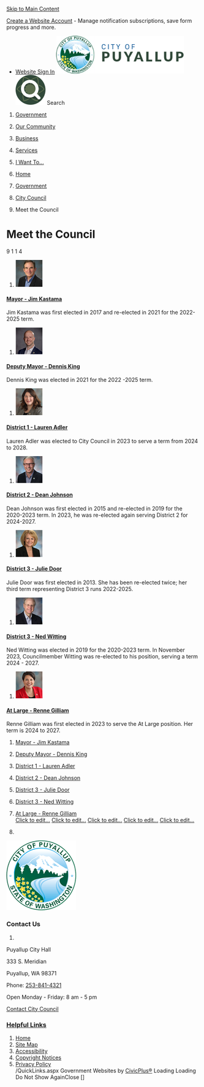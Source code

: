   [Skip to Main Content](https://www.cityofpuyallup.org/633/Meet-the-Council#cc380c4b0f-a4af-4141-997a-19a1da6d6f3e)  

 [Create a Website Account](https://www.cityofpuyallup.org/MyAccount/ProfileCreate)  - Manage notification subscriptions, save form progress and more.    

 *  [Website Sign In](https://www.cityofpuyallup.org/MyAccount) 
  [![Homepage](images/cb40a14f06a1baaf2e75143c37e500f51081c1057078be8d498af4a9aab114e6)](https://www.cityofpuyallup.org/)   [![Search Button](images/4b95f556c984cba4b89679babbf2512e4f9f992815b4e99e7d19b037b0205833)](https://www.cityofpuyallup.org/Search/Results) Search 

 1.  [Government](https://www.cityofpuyallup.org/27/Government) 
 1.  [Our Community](https://www.cityofpuyallup.org/31/Our-Community) 
 1.  [Business](https://www.cityofpuyallup.org/35/Business) 
 1.  [Services](https://www.cityofpuyallup.org/101/Services) 
 1.  [I Want To...](https://www.cityofpuyallup.org/9/I-Want-To) 

 1.  [Home](https://www.cityofpuyallup.org/) 
 1.  [Government](https://www.cityofpuyallup.org/27/Government) 
 1.  [City Council](https://www.cityofpuyallup.org/631/City-Council) 
 1. Meet the Council

# Meet the Council

 9 1 1 4 

 1.  ![Mayor - Jim Kastama](images/88e813fdbdea3e8b4e880bb263ab330430574c18311aaf6301b034daa9a862e6)    

####  [Mayor - Jim Kastama](https://www.cityofpuyallup.org/634/Mayor---Jim-Kastama)    

Jim Kastama was first elected in 2017 and re-elected in 2021 for the 2022-2025 term.   

 1.  ![Deputy Mayor - Dennis King](images/7f7ba708d85f53aad1968eb228a5b9fbf5bd5f4efe6e46bd6bef332387ad818a)    

####  [Deputy Mayor - Dennis King](https://www.cityofpuyallup.org/638/Deputy-Mayor---Dennis-King)    

Dennis King was elected in 2021 for the 2022 -2025 term.   

 1.  ![District 1 - Lauren Adler](images/9b4aecb6f918d31f1b084fbb100a29f0f63c3f065b3a516eb3fdee8b664e5a57)    

####  [District 1 - Lauren Adler](https://www.cityofpuyallup.org/635/District-1---Lauren-Adler)    

Lauren Adler was elected to City Council in 2023 to serve a term from 2024 to 2028.   

 1.  ![District 2 - Dean Johnson](images/0b4c260dd9d309e29115bac2dba84ccf3017c98ebadf61b161a65ca81ca0e410)    

####  [District 2 - Dean Johnson](https://www.cityofpuyallup.org/671/District-2---Dean-Johnson)    

Dean Johnson was first elected in 2015 and re-elected in 2019 for the 2020-2023 term. In 2023, he was re-elected again serving District 2 for 2024-2027.   

 1.  ![District 3 - Julie Door](images/4b7205aadad11f22e3008d3b3d0013c44d235324a63a2640ab3925093a32deaa)    

####  [District 3 - Julie Door](https://www.cityofpuyallup.org/666/District-3---Julie-Door)    

Julie Door was first elected in 2013. She has been re-elected twice; her third term representing District 3 runs 2022-2025.   

 1.  ![District 3 - Ned Witting](images/e9464fe14b155b8790e789807788b9566d9b2935fd4ef4b8e97d4cf25ff0d475)    

####  [District 3 - Ned Witting](https://www.cityofpuyallup.org/669/District-3---Ned-Witting)    

Ned Witting was elected in 2019 for the 2020-2023 term. In November 2023, Councilmember Witting was re-elected to his position, serving a term 2024 - 2027.   

 1.  ![At Large - Renne Gilliam](images/0f1839d6cc617c62e3fb7bf096c3ab06c4e9e0ab3fecfb72f41b11ec36e3aef1)    

####  [At Large - Renne Gilliam](https://www.cityofpuyallup.org/665/At-Large---Renne-Gilliam)    

Renne Gilliam was first elected in 2023 to serve the At Large position. Her term is 2024 to 2027.   

 1.   [Mayor - Jim Kastama](https://www.cityofpuyallup.org/634/Mayor---Jim-Kastama)  
 1.   [Deputy Mayor - Dennis King](https://www.cityofpuyallup.org/638/Deputy-Mayor---Dennis-King)  
 1.   [District 1 - Lauren Adler](https://www.cityofpuyallup.org/635/District-1---Lauren-Adler)  
 1.   [District 2 - Dean Johnson](https://www.cityofpuyallup.org/671/District-2---Dean-Johnson)  
 1.   [District 3 - Julie Door](https://www.cityofpuyallup.org/666/District-3---Julie-Door)  
 1.   [District 3 - Ned Witting](https://www.cityofpuyallup.org/669/District-3---Ned-Witting)  
 1.   [At Large - Renne Gilliam](https://www.cityofpuyallup.org/665/At-Large---Renne-Gilliam)  
  [Click to edit...](https://www.cityofpuyallup.org/)   [Click to edit...](https://www.facebook.com/PuyallupGov)   [Click to edit...](https://twitter.com/PuyallupGov)   [Click to edit...](https://www.instagram.com/puyallupgov/)   [Click to edit...](https://www.youtube.com/channel/UCWyCf7gRu9EdyGcptKeYd_Q)  

 1.    

 ![City of Puyallup Logo](images/e696cace5aba498cc321ac5836d50937ea2debf675026f642a108b96a2dda46b)    

### Contact Us

 1.    

Puyallup City Hall   

333 S. Meridian   

Puyallup, WA 98371   

Phone:  [253-841-4321](tel:%20253-841-4321)    

Open Monday - Friday: 8 am - 5 pm   

 [Contact City Council](https://www.cityofpuyallup.org/633/Meet-the-Council)    

###  [Helpful Links](https://www.cityofpuyallup.org/QuickLinks.aspx?CID=153) 

 1.  [Home](https://www.cityofpuyallup.org/)  
 1.  [Site Map](https://www.cityofpuyallup.org/sitemap)  
 1.  [Accessibility](https://www.cityofpuyallup.org/accessibility)  
 1.  [Copyright Notices](https://www.cityofpuyallup.org/site/copyright)  
 1.  [Privacy Policy](https://www.cityofpuyallup.org/privacy)  
 /QuickLinks.aspx Government Websites by [CivicPlus®](https://connect.civicplus.com/referral)  Loading Loading Do Not Show AgainClose [] 